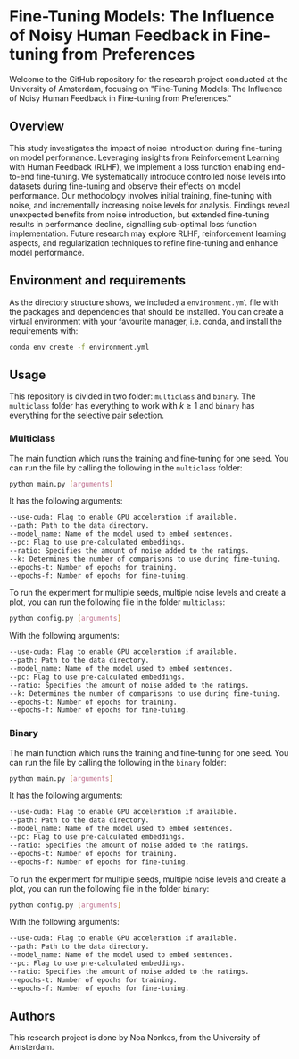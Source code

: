 # Fine-Tuning Models: The Influence of Noisy Human Feedback in Fine-tuning from Preferences
Welcome to the GitHub repository for the research project conducted at the University of Amsterdam, focusing on "Fine-Tuning Models: The Influence of Noisy Human Feedback in Fine-tuning from Preferences." 

## Overview
This study investigates the impact of noise introduction during fine-tuning on model performance. Leveraging insights from Reinforcement Learning with Human Feedback (RLHF), we implement a loss function enabling end-to-end fine-tuning. We systematically introduce controlled noise levels into datasets during fine-tuning and observe their effects on model performance. Our methodology involves initial training, fine-tuning with noise, and incrementally increasing noise levels for analysis. Findings reveal unexpected benefits from noise introduction, but extended fine-tuning results in performance decline, signalling sub-optimal loss function implementation. Future research may explore RLHF, reinforcement learning aspects, and regularization techniques to refine fine-tuning and enhance model performance.

## Environment and requirements

As the directory structure shows, we included a `environment.yml` file with the packages and dependencies that should be installed. You can create a virtual environment with your favourite manager, i.e. conda, and install the requirements with:

```bash
conda env create -f environment.yml
```

## Usage
This repository is divided in two folder: `multiclass` and `binary`. The `multiclass` folder has everything to work with $k\geq 1$ and `binary` has everything for the selective pair selection. 

### Multiclass

The main function which runs the training and fine-tuning for one seed. You can run the file by calling the following in the `multiclass`
 folder:
 
```bash
python main.py [arguments]
```

It has the following arguments:

```bash
--use-cuda: Flag to enable GPU acceleration if available.
--path: Path to the data directory.
--model_name: Name of the model used to embed sentences.
--pc: Flag to use pre-calculated embeddings.
--ratio: Specifies the amount of noise added to the ratings.
--k: Determines the number of comparisons to use during fine-tuning.
--epochs-t: Number of epochs for training.
--epochs-f: Number of epochs for fine-tuning.
```

To run the experiment for multiple seeds, multiple noise levels and create a plot, you can run the following file in the folder `multiclass`:

```bash
python config.py [arguments]
```

With the following arguments:
```bash
--use-cuda: Flag to enable GPU acceleration if available.
--path: Path to the data directory.
--model_name: Name of the model used to embed sentences.
--pc: Flag to use pre-calculated embeddings.
--ratio: Specifies the amount of noise added to the ratings.
--k: Determines the number of comparisons to use during fine-tuning.
--epochs-t: Number of epochs for training.
--epochs-f: Number of epochs for fine-tuning.
```

### Binary

The main function which runs the training and fine-tuning for one seed. You can run the file by calling the following in the `binary`
 folder:
 
```bash
python main.py [arguments]
```

It has the following arguments:

```bash
--use-cuda: Flag to enable GPU acceleration if available.
--path: Path to the data directory.
--model_name: Name of the model used to embed sentences.
--pc: Flag to use pre-calculated embeddings.
--ratio: Specifies the amount of noise added to the ratings.
--epochs-t: Number of epochs for training.
--epochs-f: Number of epochs for fine-tuning.
```

To run the experiment for multiple seeds, multiple noise levels and create a plot, you can run the following file in the folder `binary`:

```bash
python config.py [arguments]
```

With the following arguments:
```bash
--use-cuda: Flag to enable GPU acceleration if available.
--path: Path to the data directory.
--model_name: Name of the model used to embed sentences.
--pc: Flag to use pre-calculated embeddings.
--ratio: Specifies the amount of noise added to the ratings.
--epochs-t: Number of epochs for training.
--epochs-f: Number of epochs for fine-tuning.
```


## Authors

This research project is done by Noa Nonkes, from the University of Amsterdam.
